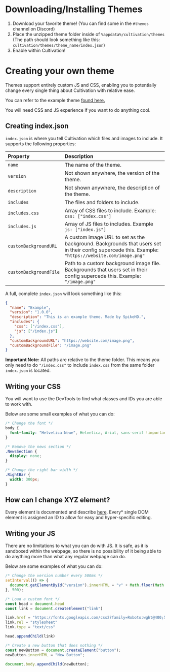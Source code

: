 # Downloading/Installing Themes

1. Download your favorite theme! (You can find some in the `#themes` channel on Discord)
2. Place the unzipped theme folder inside of `%appdata%/cultivation/themes` (The path should look something like this: `cultivation/themes/theme_name/index.json`)
4. Enable within Cultivation!

# Creating your own theme

Themes support entirely custom JS and CSS, enabling you to potentially change every single thing about Cultivation with relative ease.

You can refer to the example theme [found here.](https://cdn.discordapp.com/attachments/992943872479084614/992993575652565002/Example.zip)

You will need CSS and JS experience if you want to do anything cool.

## Creating index.json

`index.json` is where you tell Cultivation which files and images to include. It supports the following properties:

| Property | Description |
| :--- | :--- |
| `name` | The name of the theme. |
| `version` | Not shown anywhere, the version of the theme. |
| `description` | Not shown anywhere, the description of the theme. |
| `includes` | The files and folders to include. |
| `includes.css` | Array of CSS files to include. Example: `css: ["index.css"]` |
| `includes.js` | Array of JS files to includes. Example `js: ["index.js"]` |
| `customBackgroundURL` | A custom image URL to set as the background. Backgrounds that users set in their config supercede this. Example: `"https://website.com/image.png"` |
| `customBackgroundFile` | Path to a custom background image file. Backgrounds that users set in their config supercede this. Example: `"/image.png"` |

A full, complete `index.json` will look something like this:

```json
{
  "name": "Example",
  "version": "1.0.0",
  "description": "This is an example theme. Made by SpikeHD.",
  "includes": {
    "css": ["/index.css"],
    "js": ["/index.js"]
  },
  "customBackgroundURL": "https://website.com/image.png",
  "customBackgroundFile": "/image.png"
}
```

**Important Note:**
All paths are relative to the theme folder. This means you only need to do `"/index.css"` to include `index.css` from the same folder `index.json` is located.

## Writing your CSS

You will want to use the DevTools to find what classes and IDs you are able to work with.

Below are some small examples of what you can do:

```css
/* Change the font */
body {
  font-family: "Helvetica Neue", Helvetica, Arial, sans-serif !important;
}
```
```css
/* Remove the news section */
.NewsSection {
  display: none;
}
```
```css
/* Change the right bar width */
.RightBar {
  width: 300px;
}
```

## How can I change XYZ element?
Every element is documented and describe [here](/docs/elementIds.md). Every\* single DOM element is assigned an ID to allow for easy and hyper-specific editing.

## Writing your JS

There are no limitations to what you can do with JS. It is safe, as it is sandboxed within the webpage, so there is no possibility of it being able to do anything more than what any regular webpage can do.

Below are some examples of what you can do:

```js
/* Change the version number every 500ms */
setInterval(() => {
  document.getElementById("version").innerHTML = "v" + Math.floor(Math.random() * 100);
}, 500);
```
```js
/* Load a custom font */
const head = document.head
const link = document.createElement("link")

link.href = "https://fonts.googleapis.com/css2?family=Roboto:wght@400;500;700&display=swap"
link.rel = "stylesheet"
link.type = "text/css"

head.appendChild(link)
```
```js
/* Create a new button that does nothing */
const newButton = document.createElement("button");
newButton.innerHTML = "New Button";

document.body.appendChild(newButton);
```
